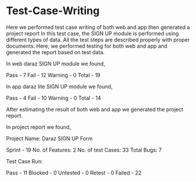 # Test-Case-Writing
Here we performed test case writing of both web and app then generated a project report 
In this test case, the SIGN UP module is performed using different types of data. All the test steps are described properly with proper documents. Here, we performed testing for both web and app and generated the report based on test data. 

In web daraz SIGN UP module we found, 

Pass - 7
Fail - 12
Warning - 0
Total - 19

In app daraz lite SIGN UP module we found, 

Pass - 4
Fail - 10
Warning - 0
Total - 14

After estimating the result of both web and app we generated the project report.

In project report we found,


Project Name: Daraz SIGN UP Form

Sprint - 19
No. of Features: 2
No. of test Cases: 33
Total Bugs: 7

Test Case Run: 

Pass - 11
Blocked - 0
Untested - 0
Retest - 0
Failed - 22
